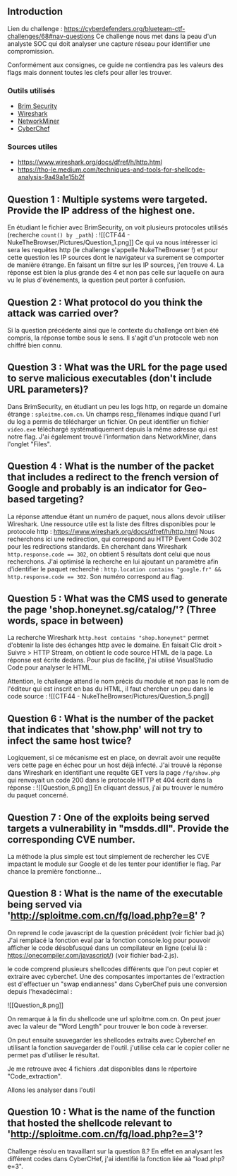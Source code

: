 ## Introduction 

Lien du challenge : https://cyberdefenders.org/blueteam-ctf-challenges/68#nav-questions
Ce challenge nous met dans la peau d'un analyste SOC qui doit analyser une capture réseau pour identifier une compromission.

Conformément aux consignes, ce guide ne contiendra pas les valeurs des flags mais donnent toutes les clefs pour aller les trouver. 
### Outils utilisés 

- [Brim Security](https://www.brimdata.io/download/)
- [Wireshark](https://www.wireshark.org/download.html)
- [NetworkMiner](https://www.netresec.com/?page=NetworkMiner)
- [CyberChef](https://gchq.github.io/CyberChef/)
### Sources utiles 
- https://www.wireshark.org/docs/dfref/h/http.html
- https://tho-le.medium.com/techniques-and-tools-for-shellcode-analysis-9a49a1e15b2f
## Question 1 : Multiple systems were targeted. Provide the IP address of the highest one.

En étudiant le fichier avec BrimSecurity, on voit plusieurs protocoles utilisés (recherche `count() by _path`) : 
![[CTF44 - NukeTheBrowser/Pictures/Question_1.png]]
 Ce qui va nous intéresser ici sera les requêtes http (le challenge s'appelle NukeTheBrowser !) et pour cette question les IP sources dont le navigateur va surement se comporter de manière étrange. En faisant un filtre sur les IP sources, j'en trouve 4. 
 La réponse est bien la plus grande des 4 et non pas celle sur laquelle on aura vu le plus d'événements, la question peut porter à confusion.
## Question 2 : What protocol do you think the attack was carried over?

Si la question précédente ainsi que le contexte du challenge ont bien été compris, la réponse tombe sous le sens. Il s'agit d'un protocole web non chiffré bien connu.
## Question 3 : What was the URL for the page used to serve malicious executables (don't include URL parameters)?

Dans BrimSecurity, en étudiant un peu les logs http, on regarde un domaine étrange : `sploitme.com.cn`. Un champs resp_filenames indique quand l'url du log a permis de télécharger un fichier. 
On peut identifier un fichier `video.exe` téléchargé systématiquement depuis la même adresse qui est notre flag. 
J'ai également trouvé l'information dans NetworkMiner, dans l'onglet "Files".

## Question 4 : What is the number of the packet that includes a redirect to the french version of Google and probably is an indicator for Geo-based targeting?

La réponse attendue étant un numéro de paquet, nous allons devoir utiliser Wireshark. Une ressource utile est la liste des filtres disponibles pour le protocole http : https://www.wireshark.org/docs/dfref/h/http.html
Nous recherchons ici une redirection, qui correspond au HTTP Event Code 302 pour les redirections standards.
En cherchant dans Wireshark `http.response.code == 302`, on obtient 5 résultats dont celui que nous recherchons. 
J'ai optimisé la recherche en lui ajoutant un paramètre afin d'identifier le paquet recherché : `http.location contains "google.fr" && http.response.code == 302`. Son numéro correspond au flag.

## Question 5 : What was the CMS used to generate the page 'shop.honeynet.sg/catalog/'? (Three words, space in between) 

La recherche Wireshark `http.host contains "shop.honeynet"` permet d'obtenir la liste des échanges http avec le domaine. En faisait Clic droit > Suivre > HTTP Stream, on obtient le code source HTML de la page. La réponse est écrite dedans. 
Pour plus de facilité, j'ai utilisé VisualStudio Code pour analyser le HTML.

Attention, le challenge attend le nom précis du module et non pas le nom de l'éditeur qui est inscrit en bas du HTML, il faut chercher un peu dans le code source :
![[CTF44 - NukeTheBrowser/Pictures/Question_5.png]]

## Question 6 : What is the number of the packet that indicates that 'show.php' will not try to infect the same host twice?

Logiquement, si ce mécanisme est en place, on devrait avoir une requête vers cette page en échec pour un host déjà infecté.
J'ai trouvé la réponse dans Wireshark en identifiant une requête GET vers la page `/fg/show.php` qui renvoyait un code 200 dans le protocole HTTP et 404 écrit dans la réponse :
![[Question_6.png]]
En cliquant dessus, j'ai pu trouver le numéro du paquet concerné. 

## Question 7 :  One of the exploits being served targets a vulnerability in "msdds.dll". Provide the corresponding CVE number.

La méthode la plus simple est tout simplement de rechercher les CVE impactant le module sur Google et de les tenter pour identifier le flag.
Par chance la première fonctionne... 

## Question 8 : What is the name of the executable being served via 'http://sploitme.com.cn/fg/load.php?e=8' ?

On reprend le code javascript de la question précédent (voir fichier bad.js) 
J'ai remplacé la fonction eval par la fonction console.log pour pouvoir afficher le code désobfusqué dans un compilateur en ligne (celui là : https://onecompiler.com/javascript/) (voir fichier bad-2.js). 

le code comprend plusieurs shellcodes différents que l'on peut copier et extraire avec cyberchef. Une des composantes importantes de l'extraction est d'effectuer un "swap endianness" dans CyberChef puis une conversion depuis l'hexadécimal :

![[Question_8.png]]

On remarque à la fin du shellcode une url sploitme.com.cn. On peut jouer avec la valeur de "Word Length" pour trouver le bon code à reverser. 

On peut ensuite sauvegarder les shellcodes extraits avec Cyberchef en utilisant la fonction sauvegarder de l'outil. j'utilise cela car le copier coller ne permet pas d'utiliser le résultat.

Je me retrouve avec 4 fichiers .dat disponibles dans le répertoire "Code_extraction".

Allons les analyser dans l'outil 

## Question 10 : What is the name of the function that hosted the shellcode relevant to 'http://sploitme.com.cn/fg/load.php?e=3'?

Challenge résolu en travaillant sur la question 8.? En effet en analysant les différent codes dans CyberCHef, j'ai identifié la fonction liée aà "load.php?e=3".